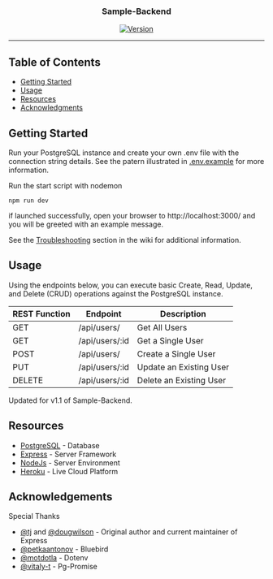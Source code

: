 <h3 align="center">Sample-Backend</h3>

<div align="center">

  [![Version](https://img.shields.io/badge/Version-v1.1-green)]() 

</div>

---
## Table of Contents
- [Getting Started](#getting_started)
- [Usage](#usage)
- [Resources](#resources)
- [Acknowledgments](#acknowledgement)

## Getting Started <a name = "getting_started"></a>
Run your PostgreSQL instance and create your own .env file with the connection string details. See the patern illustrated in [.env.example](https://github.com/ysolomon/sample-backend/blob/master/.env.example) for more information.

Run the start script with nodemon 
```
npm run dev
```

if launched successfully, open your browser to http://localhost:3000/ and you will be greeted with an example message.

See the [Troubleshooting](https://github.com/ysolomon/sample-backend/wiki/Troubleshooting) section in the wiki for additional information.

## Usage <a name="usage"></a>
Using the endpoints below, you can execute basic Create, Read, Update, and Delete (CRUD) operations against the PostgreSQL instance.

| REST Function | Endpoint       | Description             |
| ------------- | -------------- | ----------------------- |
| GET           | /api/users/    | Get All Users           |
| GET           | /api/users/:id | Get a Single User       |
| POST          | /api/users/    | Create a Single User    |
| PUT           | /api/users/:id | Update an Existing User |
| DELETE        | /api/users/:id | Delete an Existing User |

Updated for v1.1 of Sample-Backend.

## Resources <a name = "resources"></a>
- [PostgreSQL](https://www.postgresql.org/) - Database
- [Express](https://expressjs.com/) - Server Framework
- [NodeJs](https://nodejs.org/en/) - Server Environment
- [Heroku](https://heroku.com/) - Live Cloud Platform

## Acknowledgements <a name = "acknowledgement"></a>
Special Thanks
- [@tj](https://github.com/tj) and [@dougwilson](https://github.com/dougwilson) - Original author and current maintainer of Express
- [@petkaantonov](https://github.com/petkaantonov/bluebird) - Bluebird
- [@motdotla](https://github.com/motdotla/dotenv) - Dotenv
- [@vitaly-t](https://github.com/vitaly-t/pg-promise) - Pg-Promise
